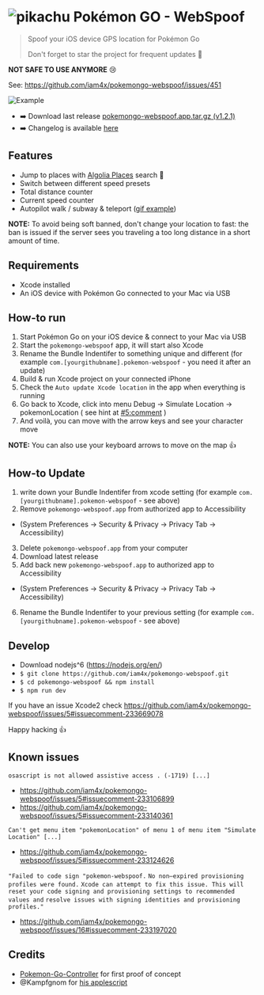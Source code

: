 # ![pikachu](./pikachu.gif) Pokémon GO - WebSpoof

> Spoof your iOS device GPS location for Pokémon Go
>
> Don't forget to star the project for frequent updates 🙏

**NOT SAFE TO USE ANYMORE** 😢

See: https://github.com/iam4x/pokemongo-webspoof/issues/451

![Example](./example.gif)

- :arrow_right: Download last release [pokemongo-webspoof.app.tar.gz (v1.2.1)](https://github.com/iam4x/pokemongo-webspoof/releases/download/v1.2.1/pokemongo-webspoof-v121.app.tar.gz)
- :arrow_right: Changelog is available [here](https://github.com/iam4x/pokemongo-webspoof/releases)

## Features

- Jump to places with [Algolia Places](https://community.algolia.com/places/) search :rocket:
- Switch between different speed presets
- Total distance counter
- Current speed counter
- Autopilot walk / subway & teleport ([gif example](https://cloud.githubusercontent.com/assets/893837/16966268/0dc2bc02-4e04-11e6-9826-8a844d6f897c.gif))

**NOTE:** To avoid being soft banned, don't change your location to fast: the ban is issued if the server sees you traveling a too long distance in a short amount of time.

## Requirements

- Xcode installed
- An iOS device with Pokémon Go connected to your Mac via USB

## How-to run

1. Start Pokémon Go on your iOS device & connect to your Mac via USB
2. Start the `pokemongo-webspoof` app, it will start also Xcode
3. Rename the Bundle Indentifer to something unique and different (for example `com.[yourgithubname].pokemon-webspoof` - you need it after an update)
4. Build & run Xcode project on your connected iPhone
5. Check the `Auto update Xcode location` in the app when everything is running
6. Go back to Xcode, click into menu Debug -> Simulate Location -> pokemonLocation ( see hint at [#5:comment](https://github.com/iam4x/pokemongo-webspoof/issues/5#issuecomment-233739078) )
7. And voilà, you can move with the arrow keys and see your character move

**NOTE:** You can also use your keyboard arrows to move on the map 👍

## How-to Update

1. write down your Bundle Indentifer from xcode setting (for example `com.[yourgithubname].pokemon-webspoof` - see above)
2. Remove `pokemongo-webspoof.app` from authorized app to Accessibility

- (System Preferences -> Security & Privacy -> Privacy Tab -> Accessibility)

3. Delete `pokemongo-webspoof.app` from your computer
4. Download latest release
5. Add back new `pokemongo-webspoof.app` to authorized app to Accessibility

- (System Preferences -> Security & Privacy -> Privacy Tab -> Accessibility)

6. Rename the Bundle Indentifer to your previous setting (for example `com.[yourgithubname].pokemon-webspoof` - see above)

## Develop

- Download nodejs^6 (https://nodejs.org/en/)
- `$ git clone https://github.com/iam4x/pokemongo-webspoof.git`
- `$ cd pokemongo-webspoof && npm install`
- `$ npm run dev`

If you have an issue Xcode2 check https://github.com/iam4x/pokemongo-webspoof/issues/5#issuecomment-233669078

Happy hacking 👍

## Known issues

`osascript is not allowed assistive access . (-1719) [...]`

- https://github.com/iam4x/pokemongo-webspoof/issues/5#issuecomment-233106899
- https://github.com/iam4x/pokemongo-webspoof/issues/5#issuecomment-233140361

`Can't get menu item "pokemonLocation" of menu 1 of menu item "Simulate Location" [...]`

- https://github.com/iam4x/pokemongo-webspoof/issues/5#issuecomment-233124626

`"Failed to code sign "pokemon-webspoof.`
`No non–expired provisioning profiles were found.`
`Xcode can attempt to fix this issue. This will reset your code signing and provisioning settings to recommended values and` `resolve issues with signing identities and provisioning profiles."`

- https://github.com/iam4x/pokemongo-webspoof/issues/16#issuecomment-233197020

## Credits

- [Pokemon-Go-Controller](https://github.com/kahopoon/Pokemon-Go-Controller) for first proof of concept
- @Kampfgnom for [his applescript](https://github.com/kahopoon/Pokemon-Go-Controller/issues/29#issue-165194926)
